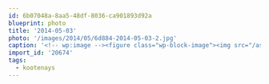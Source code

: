 ```yaml
---
id: 6b07048a-8aa5-48df-8036-ca901893d92a
blueprint: photo
title: '2014-05-03'
photo: '/images/2014/05/6d884-2014-05-03-2.jpg'
caption: '<!-- wp:image --><figure class="wp-block-image"><img src="/assets/images/2014/05/6d884-2014-05-03-2.jpg" /></figure><!-- /wp:image --><!-- wp:paragraph --><p>Nelson-bound #kootenays</p><!-- /wp:paragraph -->'
import_id: '20674'
tags:
  - kootenays
---
```


